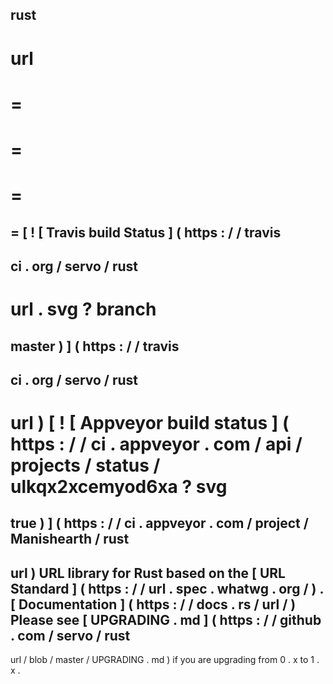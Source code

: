 rust
-
url
=
=
=
=
=
=
=
=
[
!
[
Travis
build
Status
]
(
https
:
/
/
travis
-
ci
.
org
/
servo
/
rust
-
url
.
svg
?
branch
=
master
)
]
(
https
:
/
/
travis
-
ci
.
org
/
servo
/
rust
-
url
)
[
!
[
Appveyor
build
status
]
(
https
:
/
/
ci
.
appveyor
.
com
/
api
/
projects
/
status
/
ulkqx2xcemyod6xa
?
svg
=
true
)
]
(
https
:
/
/
ci
.
appveyor
.
com
/
project
/
Manishearth
/
rust
-
url
)
URL
library
for
Rust
based
on
the
[
URL
Standard
]
(
https
:
/
/
url
.
spec
.
whatwg
.
org
/
)
.
[
Documentation
]
(
https
:
/
/
docs
.
rs
/
url
/
)
Please
see
[
UPGRADING
.
md
]
(
https
:
/
/
github
.
com
/
servo
/
rust
-
url
/
blob
/
master
/
UPGRADING
.
md
)
if
you
are
upgrading
from
0
.
x
to
1
.
x
.
